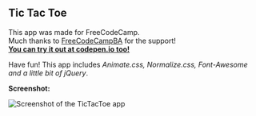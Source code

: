 **Tic Tac Toe**
----------------
This app was made for FreeCodeCamp.  
Much thanks to [FreeCodeCampBA](https://freecodecampba.org/) for the support!  
[**You can try it out at codepen.io too!**](http://codepen.io/erosilk/full/OpVyPB/) 


Have fun!
This app includes *Animate.css, Normalize.css, Font-Awesome and a little bit of jQuery*.

**Screenshot:**

![Screenshot of the TicTacToe app](http://i.imgur.com/NEGpOfx.png)
